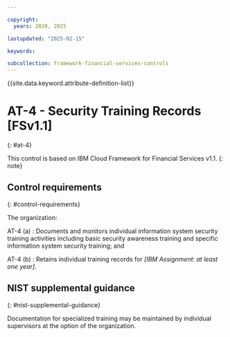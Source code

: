 ```yaml
---

copyright:
  years: 2020, 2025

lastupdated: "2025-02-15"

keywords:

subcollection: framework-financial-services-controls
---
```


{{site.data.keyword.attribute-definition-list}}

               
# AT-4 - Security Training Records [FSv1.1]
{: #at-4}

This control is based on IBM Cloud Framework for Financial Services v1.1.
{: note}


## Control requirements
{: #control-requirements}

The organization:

AT-4 (a)
    : Documents and monitors individual information system security training activities including basic security awareness training and specific information system security training; and

AT-4 (b)
    : Retains individual training records for _[IBM Assignment: at least one year]_.

## NIST supplemental guidance
{: #nist-supplemental-guidance}

Documentation for specialized training may be maintained by individual supervisors at the option of the organization.





